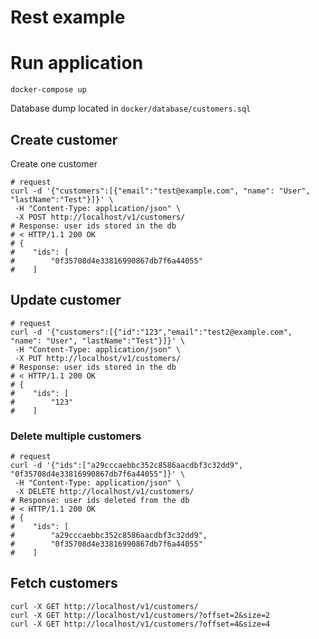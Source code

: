 # Rest example

# Run application
```shell script
docker-compose up
```
Database dump located in `docker/database/customers.sql`


## Create customer
Create one customer
```shell script
# request
curl -d '{"customers":[{"email":"test@example.com", "name": "User", "lastName":"Test"}]}' \
 -H "Content-Type: application/json" \
 -X POST http://localhost/v1/customers/
# Response: user ids stored in the db
# < HTTP/1.1 200 OK
# {
#    "ids": [
#        "0f35708d4e33816990867db7f6a44055"
#    ]
 ```
## Update customer
```shell script
# request
curl -d '{"customers":[{"id":"123","email":"test2@example.com", "name": "User", "lastName":"Test"}]}' \
 -H "Content-Type: application/json" \
 -X PUT http://localhost/v1/customers/
# Response: user ids stored in the db
# < HTTP/1.1 200 OK
# {
#    "ids": [
#        "123"
#    ]
 ```

### Delete multiple customers
```shell script
# request
curl -d '{"ids":["a29cccaebbc352c8586aacdbf3c32dd9", "0f35708d4e33816990867db7f6a44055"]}' \
 -H "Content-Type: application/json" \
 -X DELETE http://localhost/v1/customers/
# Response: user ids deleted from the db
# < HTTP/1.1 200 OK
# {
#    "ids": [
#        "a29cccaebbc352c8586aacdbf3c32dd9",
#        "0f35708d4e33816990867db7f6a44055"
#    ]
 ```
## Fetch customers
```shell script
curl -X GET http://localhost/v1/customers/
curl -X GET http://localhost/v1/customers/?offset=2&size=2
curl -X GET http://localhost/v1/customers/?offset=4&size=4
 ```
